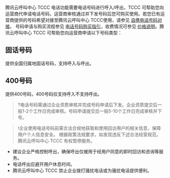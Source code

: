腾讯云呼叫中心 TCCC 电话功能需要电话号码进行呼入/呼出，TCCC 可帮助您向运营商代申请电话号码，运营商审核通过并下发号码后您可购买使用。若您已有运营商提供的号码希望对接至腾讯云呼叫中心 TCCC使用，请参见 [自携电话号码对接](https://cloud.tencent.com/document/product/679/73527)。
号码申请与购买流程参见 [电话号码购买指引](https://cloud.tencent.com/document/product/679/63785#enterprise)，收费情况可参见 [价格说明](https://cloud.tencent.com/document/product/679/45797)。腾讯云呼叫中心 TCCC 可帮助您向运营商申请以下号码类型：
## 固话号码
提供全国归属地固话号码，支持呼入与呼出。
## 400号码
提供400号码，400号码仅支持呼入不支持呼出。
>?电话号码需通过企业资质审核并完成号码申请后下发。企业资质提交后一般1-2个工作日完成审核。号码申请提交后一般5-10个工作日完成审核并下号。

>!企业使用电话号码前需合法合规地获取和使用回访用户的相关信息，保障用户个人信息安全。 根据政策法规要求，如发现违反下述合法经营规范，腾讯云呼叫中心 TCCC 有权暂停服务。
- 建议企业严格控制呼出，确保呼出仅被用于经用户同意的即时回访和咨询等服务。
- 电话呼出应避开用户休息时间。
- 腾讯云呼叫中心 TCCC 禁止企业拨打骚扰电话或为骚扰电话提供便利。
